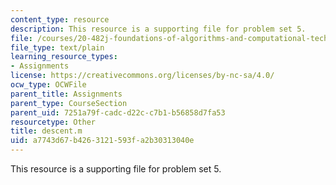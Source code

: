 ```yaml
---
content_type: resource
description: This resource is a supporting file for problem set 5.
file: /courses/20-482j-foundations-of-algorithms-and-computational-techniques-in-systems-biology-spring-2006/a7743d67b4263121593fa2b30313040e_descent.m
file_type: text/plain
learning_resource_types:
- Assignments
license: https://creativecommons.org/licenses/by-nc-sa/4.0/
ocw_type: OCWFile
parent_title: Assignments
parent_type: CourseSection
parent_uid: 7251a79f-cadc-d22c-c7b1-b56858d7fa53
resourcetype: Other
title: descent.m
uid: a7743d67-b426-3121-593f-a2b30313040e
---
```

This resource is a supporting file for problem set 5.